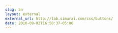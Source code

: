 ```yaml
---
slug: 5n
layout: external
external_url: http://lab.simurai.com/css/buttons/
date: 2010-09-02T16:58:37-05:00
---
```

